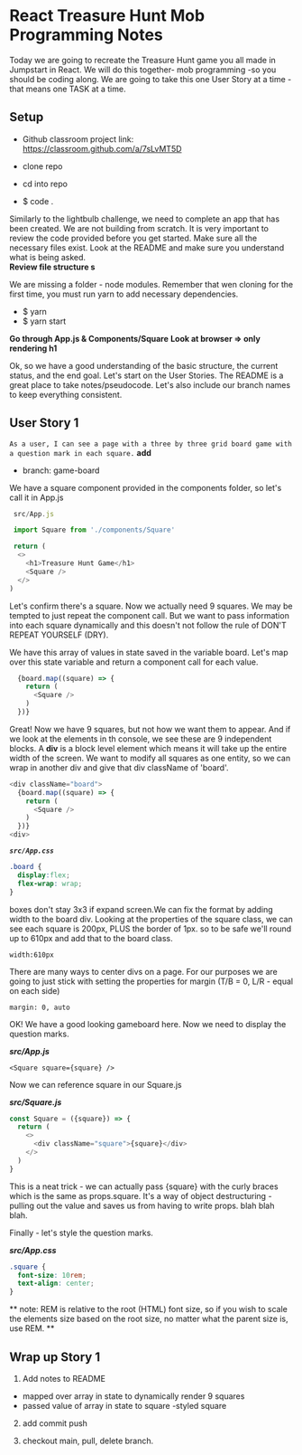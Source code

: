 # React Treasure Hunt Mob Programming Notes

Today we are going to recreate the Treasure Hunt game you all made in Jumpstart in React. We will do this together- mob programming -so you should be coding along.  We are going to take this one User Story at a time - that means one TASK at a time.

## Setup
- Github classroom project link:  https://classroom.github.com/a/7sLvMT5D

- clone repo
- cd into repo
- $ code .

Similarly to the lightbulb challenge, we need to complete an app that has been created. We are not building from scratch. It is very important to review the code provided before you get started. Make sure all the necessary files exist. Look at the README and make sure you understand what is being asked.  
 **Review file structure s**

We are missing a folder - node modules. Remember that wen cloning for the first time, you must run yarn to add necessary dependencies.

- $ yarn
- $ yarn start

**Go through App.js & Components/Square**
**Look at browser => only rendering h1**

Ok, so we have a good understanding of the basic structure, the current status, and the end goal. Let's start on the User Stories. 
The README is a great place to take notes/pseudocode.  Let's also include our branch names to keep everything consistent.

## User Story 1
 `As a user, I can see a page with a three by three grid board game with a question mark in each square.`
 **add** 
  - branch: game-board

  We have a square component provided in the components folder, so let's call it in App.js

  ```javascript
   src/App.js

   import Square from './components/Square'

   return (
    <>
      <h1>Treasure Hunt Game</h1>
      <Square />
    </>
  )
```
Let's confirm there's a square.  Now we actually need 9 squares.  We may be tempted to just repeat the component call. But we want to pass information into each square dynamically and this doesn't not follow the rule of DON'T REPEAT YOURSELF (DRY).  

We have this array of values in state saved in the variable board.  Let's map over this state variable and return a component call for each value.

```javascript
  {board.map((square) => {
    return (
      <Square />
    )
  })}
```

Great! Now we have 9 squares, but not how we want them to appear.  And if we look at the elements in th console, we see these are 9 independent blocks.  A <b>div</b> is a block level element which means it will take up the entire width of the screen.  We want to modify all squares as one entity, so we can wrap in another div and give that div className of 'board'.


```javascript
<div className="board">
  {board.map((square) => {
    return (
      <Square />
    )
  })}
<div>
```

***`src/App.css`***

```css
.board {
  display:flex;
  flex-wrap: wrap;
}
```

boxes don't stay 3x3 if expand screen.We can fix the format by adding width to the board div.
Looking at the properties of the square class, we can see each square is 200px, PLUS the border of 1px.
so to be safe we'll round up to 610px and add that to the board class.

`width:610px`

There are many ways to center divs on a page. For our purposes we are going to just stick with setting the properties for margin (T/B = 0, L/R - equal on each side)

`margin: 0, auto`

OK! We have a good looking gameboard here. Now we need to display the question marks.

***src/App.js***

`<Square square={square} />`

Now we can reference square in our Square.js


***src/Square.js***
```javascript
const Square = ({square}) => {
  return (
    <>
      <div className="square">{square}</div>
    </>
  )
}
```
This is a neat trick - we can actually pass {square} with the curly braces which is the same as props.square. It's a way of object destructuring - pulling out the value and saves us from having to write props. blah blah blah.

Finally - let's style the question marks.

***src/App.css***
```css
.square {
  font-size: 10rem;
  text-align: center;
}
```
** note: REM is relative to the root (HTML) font size, so if you wish to scale the elements size based on the root size, no matter what the parent size is, use REM. **

## Wrap up Story 1

1. Add notes to README
- mapped over array in state to dynamically render 9 squares
- passed value of array in state to square
-styled square

2. add commit push

3. checkout main, pull, delete branch.
